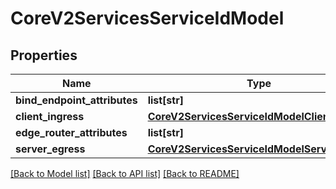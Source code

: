 # CoreV2ServicesServiceIdModel

## Properties
Name | Type | Description | Notes
------------ | ------------- | ------------- | -------------
**bind_endpoint_attributes** | **list[str]** |  | 
**client_ingress** | [**CoreV2ServicesServiceIdModelClientIngress**](CoreV2ServicesServiceIdModelClientIngress.md) |  | 
**edge_router_attributes** | **list[str]** |  | 
**server_egress** | [**CoreV2ServicesServiceIdModelServerEgress**](CoreV2ServicesServiceIdModelServerEgress.md) |  | 

[[Back to Model list]](../README.md#documentation-for-models) [[Back to API list]](../README.md#documentation-for-api-endpoints) [[Back to README]](../README.md)


